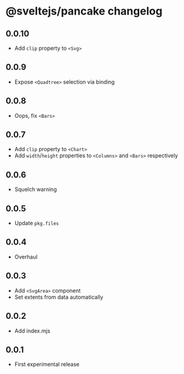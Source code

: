 # @sveltejs/pancake changelog

## 0.0.10

* Add `clip` property to `<Svg>`

## 0.0.9

* Expose `<Quadtree>` selection via binding

## 0.0.8

* Oops, fix `<Bars>`

## 0.0.7

* Add `clip` property to `<Chart>`
* Add `width`/`height` properties to `<Columns>` and `<Bars>` respectively

## 0.0.6

* Squelch warning

## 0.0.5

* Update `pkg.files`

## 0.0.4

* Overhaul

## 0.0.3

* Add `<SvgArea>` component
* Set extents from data automatically

## 0.0.2

* Add index.mjs

## 0.0.1

* First experimental release